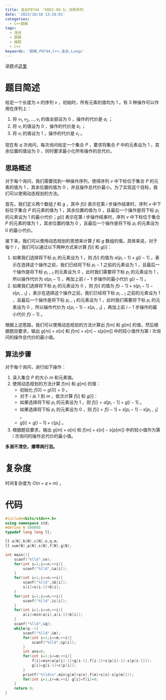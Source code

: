 ```yaml
---
title: 洛谷P9744 「KDOI-06-S」消除序列
date: '2023/10/18 13:28:01' 
categories: 
  - C++题解 
tags: 
  - 洛谷 
  - 题解 
  - 编程 
  - C++ 
keywords: '题解,P9744,C++,洛谷,Luogu' 
---
```


读题点[这里](https://www.luogu.com.cn/problem/P9744)

# 题目简述

给定一个长度为 $n$ 的序列 $v$ ，初始时，所有元素的值均为 $1$ 。有 $3$ 种操作可以作用在序列上：

1. 将 $v_1,v_2,\ldots,v_i$ 的值全部设为 $0$ ，操作的代价是 $a_i$ ；
2. 将 $v_i$ 的值设为 $0$ ，操作的代价是 $b_i$ ；
3. 将 $v_i$ 的值设为 $1$ ，操作的代价是 $c_i$ 。

现在有 $q$ 次询问，每次询问给定一个集合 $P$ ，要求将集合 $P$ 中的元素设为 $1$ ，其余位置的值设为 $0$ ，同时要求最小化所有操作的总代价。

## 思路概述

对于每个询问，我们需要找到一种操作序列，使得序列 $v$ 中下标位于集合 $P$ 的元素的值为 $1$ ，其余位置的值为 $0$ ，并且操作总代价最小。为了实现这个目标，我们可以使用动态规划的方法。

首先，我们定义两个数组 $f$ 和 $g$ ，其中 $f[i]$ 表示在第 $i$ 步操作结束时，序列 $v$ 中下标位于集合 $P$ 的元素的值为 $1$ ，其余位置的值为 $0$ ，且最后一个操作是将下标 $p_i$ 的元素设为 $1$ 的最小代价；$g[i]$ 表示在第 $i$ 步操作结束时，序列 $v$ 中下标位于集合 $P$ 的元素的值为 $1$ ，其余位置的值为 $0$ ，且最后一个操作是将下标 $p_i$ 的元素设为 $0$ 的最小代价。

接下来，我们可以使用动态规划的思想来计算 $f$ 和 $g$ 数组的值。具体来说，对于每个 $i$ ，我们可以通过以下两种方式来计算 $f[i]$ 和 $g[i]$：

1. 如果我们选择将下标 $p_i$ 的元素设为 $1$ ，则 $f[i]$ 的值为 $a[p_i-1]+g[i-1]$ ，表示在选择这个操作之前，我们已经将下标 $p_i-1$ 之前的元素设为 $1$ ，且最后一个操作是将下标 $p_{i-1}$ 的元素设为 $0$ ，此时我们需要将下标 $p_i$ 的元素设为 $1$ ，所以操作代价为 $a[p_i-1]$ ，再加上前 $i-1$ 步操作的最小代价 $g[i-1]$ 。
2. 如果我们选择将下标 $p_i$ 的元素设为 $0$ ，则 $f[i]$ 的值为 $f[i-1]+s[p_i-1]-s[p_{i-1}]$ ，表示在选择这个操作之前，我们已经将下标 $p_{i-1}$ 之前的元素设为 $1$ ，且最后一个操作是将下标 $p_{i-1}$ 的元素设为 $1$ ，此时我们需要将下标 $p_i$ 的元素设为 $0$ ，所以操作代价为 $s[p_i-1]-s[p_{i-1}]$ ，再加上前 $i-1$ 步操作的最小代价 $f[i-1]$ 。

根据上述思路，我们可以使用动态规划的方法计算出 $f[m]$ 和 $g[m]$ 的值，然后根据题目要求，输出 $g[m]+a[n]$ 和 $f[m]+s[n]-s[p[m]]$ 中的较小值作为第 $i$ 次询问的操作总代价的最小值。

## 算法步骤

对于每个询问，进行如下操作：
1. 读入集合 $P$ 的大小 $m$ 和元素值。
2. 使用动态规划的方法计算 $f[m]$ 和 $g[m]$ 的值：
    - 初始化 $f[0]=g[0]=0$ 。
    - 对于 $i$ 从 $1$ 到 $m$ ，依次计算 $f[i]$ 和 $g[i]$：
    - 如果选择将下标 $p_i$ 的元素设为 $1$ ，则 $f[i]=a[p_i-1]+g[i-1]$ 。
    - 如果选择将下标 $p_i$ 的元素设为 $0$ ，则 $f[i]=f[i-1]+s[p_i-1]-s[p_{i-1}]$ 。
    - $g[i]=g[i-1]+c[p_i]$ 。
3. 根据题目要求，输出 $g[m]+a[n]$ 和 $f[m]+s[n]-s[p[m]]$ 中的较小值作为第 $i$ 次询问的操作总代价的最小值。

**多测不清空，爆零两行泪。**

# 复杂度

时间复杂度为 $O(n+q \times m)$ ，

# 代码

```C++
#include<bits/stdc++.h>
using namespace std;
#define N 500005
typedef long long ll;

ll a[N],b[N],c[N],n,q,m;
ll sum[N],p[N],s[N],f[N],g[N];

int main(){
    scanf("%lld",&n);
    for(int i=1;i<=n;++i){
        scanf("%lld",&a[i]);
    }
    for(int i=1;i<=n;++i){
        scanf("%lld",&b[i]);
        s[i]=s[i-1]+b[i];
    }
    for(int i=1;i<=n;++i){
        scanf("%lld",&c[i]);
    }
    for(int i=1;i<=n;++i){
        a[i]=min(a[i],a[i-1]+b[i]);
    }
    scanf("%lld",&q);
    while(q--){
        scanf("%lld",&m);
        for(int i=1;i<=m;++i){
            scanf("%lld",&p[i]);
        }
        int ans=0;
        for(int i=1;i<=m;++i){
            f[i]=min(a[p[i]-1]+g[i-1],f[i-1]+s[p[i]-1]-s[p[i-1]]);
            g[i]=g[i-1]+c[p[i]];
        }
        printf("%lld\n",min(g[m]+a[n],f[m]+s[n]-s[p[m]]));
        for(int i=1;i<=m;++i) g[i]=f[i]=0;
    }
    return 0;
}

```